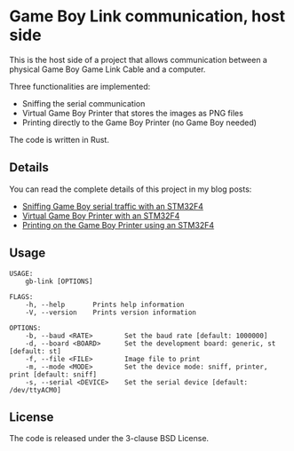 # Game Boy Link communication, host side

This is the host side of a project that allows communication between a physical Game Boy Game Link Cable and a computer.

Three functionalities are implemented: 

- Sniffing the serial communication
- Virtual Game Boy Printer that stores the images as PNG files
- Printing directly to the Game Boy Printer (no Game Boy needed)

The code is written in Rust.

## Details

You can read the complete details of this project in my blog posts:

- [Sniffing Game Boy serial traffic with an STM32F4](https://dhole.github.io/post/gameboy_serial_1/)
- [Virtual Game Boy Printer with an STM32F4](https://dhole.github.io/post/gameboy_serial_2/)
- [Printing on the Game Boy Printer using an STM32F4](https://dhole.github.io/post/gameboy_serial_3/)

## Usage

```
USAGE:
    gb-link [OPTIONS]

FLAGS:
    -h, --help       Prints help information
    -V, --version    Prints version information

OPTIONS:
    -b, --baud <RATE>        Set the baud rate [default: 1000000]
    -d, --board <BOARD>      Set the development board: generic, st [default: st]
    -f, --file <FILE>        Image file to print
    -m, --mode <MODE>        Set the device mode: sniff, printer, print [default: sniff]
    -s, --serial <DEVICE>    Set the serial device [default: /dev/ttyACM0]
```

## License

The code is released under the 3-clause BSD License.

